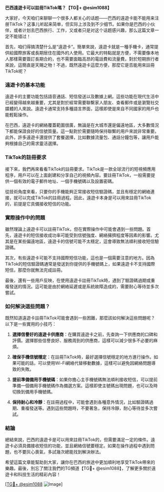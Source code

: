 **巴西遠遊卡可以註冊TikTok嗎？【TG💪+ @esim1088】**

大家好，今天咱们来聊聊一个很多人都关心的话题——巴西的遠遊卡能不能用来注册TikTok？这事儿听起来简单，但实际上涉及到不少细节。如果你是巴西的小伙伴，或者计划去巴西旅行、工作，又或者只是对这个话题感兴趣，那么这篇文章一定不能错过！

首先，咱们得搞清楚什么是“遠遊卡”。簡單來說，遠遊卡就是一種手機卡，通常提供給國際旅客或長期居住在國外的人使用。它最大的特點就是方便，不需要像本地人那樣需要簽訂長期合約，也不需要面臨高昂的電話費和流量費。對於短期旅行者來說，這簡直是天賜之物！不過，既然遠遊卡這麼方便，那麼它是否能用來註冊TikTok呢？

### 遠遊卡的基本功能

遠遊卡的主要功能包括語音通話、短信發送以及數據上網。這些功能在現代生活中已經變得越來越重要，尤其是對於經常需要聯繫家人朋友、查看郵件或是瀏覽社交媒體的人來說。遠遊卡通常支持多種語言界面，這樣即使是來自不同國家的用戶也能輕鬆操作。

在巴西，遠遊卡的網絡覆蓋範圍很廣，無論是在大城市還是偏遠地區，大多數情況下都能保證良好的信號質量。這一點對於需要隨時保持聯繫的用戶來說非常重要。此外，許多遠遊卡還提供了套餐選擇，比如數據流量包、通話分鐘包等，讓用戶能夠根據自己的需求靈活選擇。

### TikTok的註冊要求

接下來，我們再來看看TikTok的註冊要求。TikTok是一款全球流行的短視頻應用程序，用戶可以在上面創建和分享自己的視頻內容。要註冊TikTok，一般需要提供一個有效的電子郵件地址、一個手機號碼以及設置密碼。

從技術角度來看，只要你的手機能夠正常接收短信驗證碼，並且有穩定的網絡連接，就可以完成TikTok的註冊過程。因此，遠遊卡本身是可以用來註冊TikTok的，前提是它具備接收短信的功能。

### 實際操作中的問題

雖然理論上遠遊卡可以註冊TikTok，但在實際操作中可能會遇到一些問題。首先，遠遊卡的短信接收成功率可能受到信號強度、網絡擁擠程度等因素的影響。尤其是在某些偏遠地區，遠遊卡的信號可能不太穩定，這會導致無法順利接收短信驗證碼。

其次，有些遠遊卡可能不支持國際短信功能，這也是一個需要注意的地方。因為TikTok的短信驗證碼通常是發送到你提供的手機號碼上，如果遠遊卡不支持國際短信，那麼你就無法完成註冊。

最後，還有一些用戶反映，在使用遠遊卡註冊TikTok時，遇到了驗證碼過期或重複發送的情況。這可能是由於網絡延遲或是系統故障造成的，需要耐心等待並多次嘗試。

### 如何解決這些問題？

既然知道遠遊卡註冊TikTok可能會遇到一些困難，那麼該如何解決這些問題呢？以下是一些實用的小技巧：

1. **選擇信譽好的遠遊卡供應商**：在購買遠遊卡之前，先查詢一下供應商的口碑和評價。選擇那些信譽良好、服務周到的供應商，這樣可以減少很多不必要的麻煩。

2. **確保手機信號穩定**：在註冊TikTok時，最好選擇信號穩定的地方進行操作。如果可能的話，可以使用Wi-Fi網絡代替移動數據，這樣可以避免因網絡問題導致的失敗。

3. **提前準備備用手機號碼**：如果你擔心主手機號碼無法順利接收短信，可以提前準備一個備用手機號碼作為備選方案。這樣即使主號碼出現問題，也可以及時切換到備用手機號碼。

4. **保持耐心和冷靜**：在註冊過程中，可能會遇到各種意外情況，比如驗證碼過期、重複發送等。遇到這些問題時，不要著急，保持冷靜，耐心等待並多次嘗試。

### 結論

總結來說，巴西的遠遊卡是可以用來註冊TikTok的，但需要滿足一定的條件。遠遊卡必須具備接收短信的功能，並且網絡信號要穩定。如果在操作過程中遇到問題，也不要灰心喪氣，多試幾次總能找到解決辦法。

希望這篇文章能幫助到大家，讓你在巴西的旅途中更加順利地享受TikTok帶來的樂趣。最後，別忘了關注我們的TG頻道【TG💪+ @esim1088】，了解更多關於遠遊卡和科技生活的精彩內容！

[[TG💪+ @esim1088](https://t.me/s/esim1088) ![Image](https://i.postimg.cc/4NQfJmqS/Snipaste-2025-05-13-00-14-12.png)]